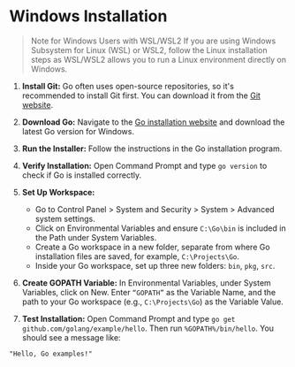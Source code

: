 # Windows Installation

> Note for Windows Users with WSL/WSL2
> If you are using Windows Subsystem for Linux (WSL) or WSL2, follow the Linux installation steps as WSL/WSL2 allows you to run a Linux environment directly on Windows.

1. **Install Git:** Go often uses open-source repositories, so it's recommended to install Git first. You can download it from the [Git website](https://git-scm.com/).

2. **Download Go:** Navigate to the [Go installation website](https://go.dev/doc/install) and download the latest Go version for Windows.

3. **Run the Installer:** Follow the instructions in the Go installation program.

4. **Verify Installation:** Open Command Prompt and type `go version` to check if Go is installed correctly.

5. **Set Up Workspace:**

   - Go to Control Panel > System and Security > System > Advanced system settings.
   - Click on Environmental Variables and ensure `C:\Go\bin` is included in the Path under System Variables.
   - Create a Go workspace in a new folder, separate from where Go installation files are saved, for example, `C:\Projects\Go`.
   - Inside your Go workspace, set up three new folders: `bin`, `pkg`, `src`.

6. **Create GOPATH Variable:** In Environmental Variables, under System Variables, click on New. Enter `“GOPATH”` as the Variable Name, and the path to your Go workspace (e.g., `C:\Projects\Go`) as the Variable Value.

7. **Test Installation:** Open Command Prompt and type `go get github.com/golang/example/hello`. Then run `%GOPATH%/bin/hello`. You should see a message like:

```
"Hello, Go examples!"
```